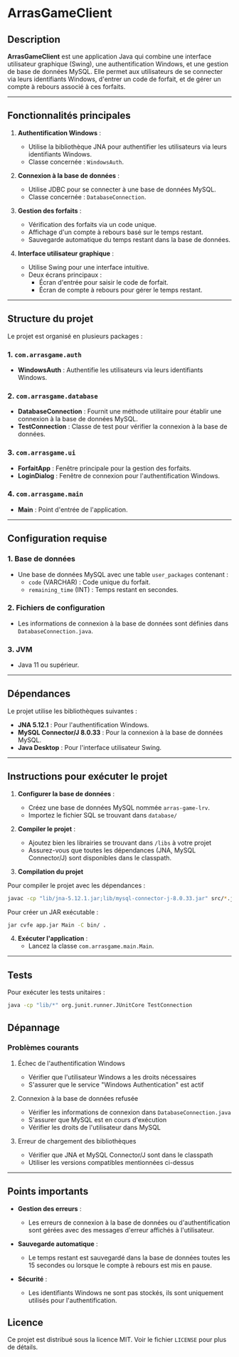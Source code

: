 # ArrasGameClient

## Description
**ArrasGameClient** est une application Java qui combine une interface utilisateur graphique (Swing), une authentification Windows, et une gestion de base de données MySQL. Elle permet aux utilisateurs de se connecter via leurs identifiants Windows, d'entrer un code de forfait, et de gérer un compte à rebours associé à ces forfaits.

---

## Fonctionnalités principales
1. **Authentification Windows** :
   - Utilise la bibliothèque JNA pour authentifier les utilisateurs via leurs identifiants Windows.
   - Classe concernée : `WindowsAuth`.

2. **Connexion à la base de données** :
   - Utilise JDBC pour se connecter à une base de données MySQL.
   - Classe concernée : `DatabaseConnection`.

3. **Gestion des forfaits** :
   - Vérification des forfaits via un code unique.
   - Affichage d'un compte à rebours basé sur le temps restant.
   - Sauvegarde automatique du temps restant dans la base de données.

4. **Interface utilisateur graphique** :
   - Utilise Swing pour une interface intuitive.
   - Deux écrans principaux :
     - Écran d'entrée pour saisir le code de forfait.
     - Écran de compte à rebours pour gérer le temps restant.

---

## Structure du projet
Le projet est organisé en plusieurs packages :

### 1. `com.arrasgame.auth`
- **WindowsAuth** : Authentifie les utilisateurs via leurs identifiants Windows.

### 2. `com.arrasgame.database`
- **DatabaseConnection** : Fournit une méthode utilitaire pour établir une connexion à la base de données MySQL.
- **TestConnection** : Classe de test pour vérifier la connexion à la base de données.

### 3. `com.arrasgame.ui`
- **ForfaitApp** : Fenêtre principale pour la gestion des forfaits.
- **LoginDialog** : Fenêtre de connexion pour l'authentification Windows.

### 4. `com.arrasgame.main`
- **Main** : Point d'entrée de l'application.

---

## Configuration requise

### 1. **Base de données**
- Une base de données MySQL avec une table `user_packages` contenant :
  - `code` (VARCHAR) : Code unique du forfait.
  - `remaining_time` (INT) : Temps restant en secondes.

### 2. **Fichiers de configuration**
- Les informations de connexion à la base de données sont définies dans `DatabaseConnection.java`.

### 3. **JVM**
- Java 11 ou supérieur.

---

## Dépendances
Le projet utilise les bibliothèques suivantes :
- **JNA 5.12.1** : Pour l'authentification Windows.
- **MySQL Connector/J 8.0.33** : Pour la connexion à la base de données MySQL.
- **Java Desktop** : Pour l'interface utilisateur Swing.

---

## Instructions pour exécuter le projet

1. **Configurer la base de données** :
   - Créez une base de données MySQL nommée `arras-game-lrv`.
   - Importez le fichier SQL se trouvant dans `database/`

2. **Compiler le projet** :
   - Ajoutez bien les librairies se trouvant dans `/libs` à votre projet
   - Assurez-vous que toutes les dépendances (JNA, MySQL Connector/J) sont disponibles dans le classpath.

3. **Compilation du projet**

Pour compiler le projet avec les dépendances :

```bash
javac -cp "lib/jna-5.12.1.jar;lib/mysql-connector-j-8.0.33.jar" src/*.java
```

Pour créer un JAR exécutable :

```bash
jar cvfe app.jar Main -C bin/ .
```

4. **Exécuter l'application** :
   - Lancez la classe `com.arrasgame.main.Main`.

---

## Tests

Pour exécuter les tests unitaires :

```bash
java -cp "lib/*" org.junit.runner.JUnitCore TestConnection
```

## Dépannage

### Problèmes courants

1. Échec de l'authentification Windows
   - Vérifier que l'utilisateur Windows a les droits nécessaires
   - S'assurer que le service "Windows Authentication" est actif

2. Connexion à la base de données refusée
   - Vérifier les informations de connexion dans `DatabaseConnection.java`
   - S'assurer que MySQL est en cours d'exécution
   - Vérifier les droits de l'utilisateur dans MySQL

3. Erreur de chargement des bibliothèques
   - Vérifier que JNA et MySQL Connector/J sont dans le classpath
   - Utiliser les versions compatibles mentionnées ci-dessus

---

## Points importants

- **Gestion des erreurs** :
  - Les erreurs de connexion à la base de données ou d'authentification sont gérées avec des messages d'erreur affichés à l'utilisateur.

- **Sauvegarde automatique** :
  - Le temps restant est sauvegardé dans la base de données toutes les 15 secondes ou lorsque le compte à rebours est mis en pause.

- **Sécurité** :
  - Les identifiants Windows ne sont pas stockés, ils sont uniquement utilisés pour l'authentification.

## Licence

Ce projet est distribué sous la licence MIT. Voir le fichier `LICENSE` pour plus de détails.
